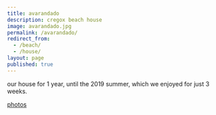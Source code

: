 ```yaml
---
title: avarandado
description: cregox beach house
image: avarandado.jpg
permalink: /avarandado/
redirect_from:
  - /beach/
  - /house/
layout: page
published: true
---
```


our house for 1 year, until the 2019 summer, which we enjoyed for just 3 weeks.

[photos](https://photos.app.goo.gl/LwtbQC4gkX1Ww7wWA)
